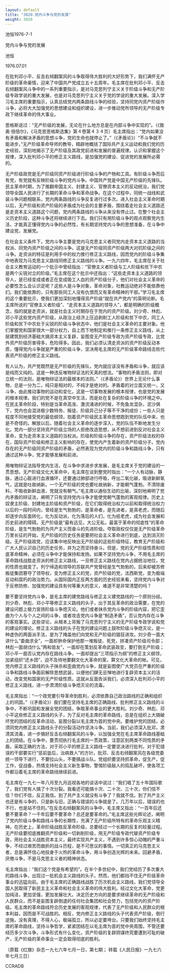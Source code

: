 ```yaml
---
layout: default
title: "3820.党内斗争与党的发展"
weight: 3820
---
```


池恒1976-7-1

党内斗争与党的发展

池恒

1976.07.01

在批判邓小平、反击右倾翻案风的斗争取得伟大胜利的大好形势下，我们满怀无产阶级的革命豪情，迎来了中国共产党成立五十五周年。毛主席在批判邓小平、反击右倾翻案风斗争中的一系列重要指示，是对马克思列宁主义关于阶级斗争和无产阶级专政学说的重大发展，也是对马克思列宁主义关于党的学说的重大发展。深入学习毛主席的重要指示，认真总结党内两条路线斗争的经验，坚持同党内资产阶级作斗争，必将大大加强党的思想建设和组织建设，进一步推动党所领导的无产阶级专政下继续革命的伟大事业。

恩格斯说过：“无产阶级的发展，无论在什么地方总是在内部斗争中实现的”。（《致奥·倍倍尔》，《马克思恩格斯选集》第４卷第４３４页）毛主席指出：“党内如果没有矛盾和解决矛盾的思想斗争，党的生命也就停止了。”（《矛盾论》）“不斗争就不能进步。”无产阶级革命导师的教导，精辟地概括了国际共产主义运动和我们党的历史经验，深刻地揭示了无产阶级及其政党前进和发展的普遍规律。认识和掌握这个规律，深入批判邓小平的修正主义路线，是加强党的建设、促进党的发展所必需的。

无产阶级政党是无产阶级同资产阶级进行阶级斗争的产物和工具。有阶级斗争而后有党，有党就有反映阶级斗争的党内斗争。中国共产党是中国无产阶级的先锋队。民主革命时期，为了推翻帝国主义、封建主义、官僚资本主义的反动统治，我们党领导全国人民进行了长期的革命斗争和革命战争。在这个过程中，同统一战线和武装斗争问题相联系，党内两条路线的斗争反复进行过多次。进入社会主义革命时期以后，无产阶级和资产阶级的矛盾成为社会的主要矛盾，围绕着走社会主义道路还是走资本主义道路这个问题，党内两条路线的斗争从来没有停止过。在整个社会主义历史阶段，这种斗争还将继续进行下去。我们只有用阶级斗争的观点观察党内生活，才能真正懂得党内斗争的必然性，有长期坚持党内斗争的思想准备，在斗争中建设党，发展党。

在社会主义条件下，党内斗争主要是党内马克思主义者同党内走资本主义道路的当权派、同党内资产阶级之间的斗争。这是无产阶级同资产阶级两大对抗阶级之间的斗争。走资派的特征是利用手中的权力推行修正主义路线，因而党内的阶级斗争集中地表现为马克思主义路线同修正主义路线的斗争。一九六四年，毛主席在关于社会主义教育运动的一个批示中曾经指出：“官僚主义者阶级与工人阶级和贫下中农是两个尖锐对立的阶级。”毛主席在这个批示中还指出：“这些走资本主义道路的领导人，是已经变成或者正在变成吸工人血的资产阶级分子，他们对社会主义革命的必要性怎么会认识足呢？这些人是斗争对象，革命对象，社教运动绝对不能依靠他们。我们能依靠的，只有那些同工人没有仇恨而又有革命精神的干部。”学习毛主席的这个重要批示，使我们更加深刻地懂得资产阶级“就在共产党内”的英明论断。毛主席所说的“官僚主义者阶级”、“走资本主义道路的领导人”，都是明确的阶级概念，指的就是走资派，就是社会主义时期存在于党内的资产阶级。刘少奇、林彪、邓小平这些党内资产阶级，从政治上经济上压迫剥削工人阶级和贫下中农，同工人阶级和贫下中农处于尖锐的阶级斗争状态中，他们是社会主义革命的主要对象。他们掌握党和国家很大一部分权力，自上而下地制定和推行一条修正主义路线，从上层建筑到经济基础大搞资本主义复辟，妄图变无产阶级专政为资产阶级专政，比党外资产阶级厉害得多，危险得多。因此，我们必须认清走资派的资产阶级反动本质，懂得党内斗争就是严重的阶级斗争，坚决用毛主席的无产阶级革命路线击败代表资产阶级的修正主义路线。

有人认为，共产党既然是无产阶级的先锋队，党内就应该没有矛盾和斗争，就应该是纯而又纯的。这是一种违反唯物辩证法的天真的想法。“事物的矛盾法则，即对立统一的法则，是唯物辩证法的最根本的法则。”（《矛盾论》）世界上无论什么事物，总是一分为二，纯只是相对的，不纯才是绝对的。矛盾着的对立面又统一，又斗争，由此推动事物的运动和变化，这是一切事物发展的根本规律，也是党的发展的根本规律。我们的党不是在真空中生活，而是处在复杂的阶级斗争的环境之中。在民主革命阶段，特别是当革命高涨、激流涌进的时候，不免鱼龙混杂，泥沙俱下，党内也会混进极少数特务、叛徒、阶级异己分子等不干净的成份；一些人只是程度不同地接受党的最低纲领，抱着资产阶级民主革命思想跑到党的队伍中来，也是不奇怪的。解放以后，随着社会主义革命的逐步深入，党的队伍不断地发生分化。党内一部分坚持资产阶级立场的人拒绝改造思想，从不想前进到反对社会主义革命，变为走资本主义道路的当权派。阶级和阶级斗争的存在，资产阶级法权的存在，国际资产阶级和修正主义影响的存在，使党内产生着新的资产阶级分子。党内存在的无产阶级同资产阶级的矛盾，必然表现为党内的阶级斗争和路线斗争，只有通过这种斗争，党才能够发展和前进。

用唯物辩证法指导党内生活，在斗争中求进步求发展，是毛主席关于党的建设的一贯思想。无产阶级文化大革命中，毛主席在谈到整党时指出：“一个人有动脉，静脉，通过心脏进行血液循环，还要通过肺部进行呼吸，呼出二氧化碳，吸进新鲜氧气，这就是吐故纳新。一个无产阶级的党也要吐故纳新，才能朝气蓬勃。不清除废料，不吸收新鲜血液，党就没有朝气。”毛主席以通俗生动的比喻，深刻地阐明了党内矛盾的辩证法，阐明了只有坚持党内斗争才能使党朝气蓬勃的客观规律。历史上奴隶主阶级、封建地主阶级和资产阶级，在它们取得统治权力以前和取得统治权力以后的一段时间内，曾经是生气勃勃的，是革命者，是先进者，是真老虎，而随后却逐步向反面转化，化为反动派，化为落后的人们，化为纸老虎，成为社会发展和历史前进的障碍。无产阶级是“最有远见，大公无私，最富于革命的彻底性”的革命阶级，是生气勃勃的为共产主义而奋斗的先进阶级。夺取政权仅仅是无产阶级革命万里长征的开始，无产阶级的历史任务是要把社会主义革命进行到底，达到消灭阶级。无产阶级政党，应该集中地反映出无产阶级的这些阶级特征，教育无产阶级和广大人民认识自己的历史任务，并为之而坚持奋斗。但是，党的无产阶级性质和彻底革命精神，必须在斗争中才能保持和发扬。如果不坚持党内斗争，不用毛主席的革命路线战胜走资派的修正主义路线，一旦修正主义路线在党内占据统治地位，党的性质也就变了。列宁缔造和领导的苏联共产党曾经是生气勃勃的，后来却被苏修叛徒集团篡夺了领导权，变为修正主义的党，资产阶级的党，法西斯党，变为极端反动和腐朽的政治势力。从国际国内正反两方面的历史经验来看，坚持党内斗争对于反修防修、加强党的建设具有何等重大的意义，难道不是非常清楚的吗？

要不要坚持党内斗争，是毛主席的建党路线与修正主义建党路线的一个原则分歧。刘少奇、林彪、邓小平等修正主义路线的头子，出于其反革命的政治需要，在党的建设问题上极力宣扬阶级斗争熄灭论。他们或者抹杀党内斗争的阶级内容，把它歪曲为个人与个人之间的斗争，或者攻击党内斗争是“制造矛盾”，否认党内存在斗争的客观事实。这些谬论，从根本上背叛了马克思列宁主义的无产阶级专政学说和党的建设的理论。修正主义路线的头子在党的建设问题上鼓吹阶级斗争熄灭论，是一种虚伪的两面派手法，是为了掩盖他们向党和无产阶级的猖狂进攻。刘少奇一面大讲什么“委曲求全”，一面却拚命保护他那一堆叛徒、死党，拼凑资产阶级司令部；林彪一面胡诌什么“两和皆友”，一面却在策划反革命武装政变，要打倒无产阶级；邓小平一面否认党内存在路线斗争，一面却提出“三项指示为纲”的修正主义纲领，加紧组织“还乡团”，迫不及待地要翻文化大革命的案，算文化大革命的帐。可见，党内修正主义路线的头子抹杀和歪曲党内斗争，就是妄图使广大党员在严重的阶级斗争和路线斗争面前解除思想武装，以便他们肆无忌惮地进行复辟资本主义的活动，改变党和国家的无产阶级性质。这就从反面告诉我们，必须深入批判邓小平的修正主义路线，进一步肃清阶级斗争熄灭论的流毒。

毛主席指出：“一个政党要引导革命到胜利，必须依靠自己政治路线的正确和组织上的巩固。”（《矛盾论》）我们要在坚持毛主席的正确路线、批判修正主义路线的斗争中，不断巩固和发展全党的团结，争取革命事业的更大胜利。刘少奇、林彪、邓小平这些修正主义路线的头子，为了反对毛主席的革命路线，总是在组织上大搞破坏党的团结的反革命活动，妄图分裂以毛主席为首的党中央。要维护党的团结，必须同党内修正主义路线头子的分裂活动作坚决斗争。当前，我们必须深入批邓，肃清其流毒，进一步搞好反击右倾翻案风的斗争，以加强全党在毛主席革命路线基础上的团结。在斗争中，要贯彻执行毛主席的一贯政策，注意区别两类不同性质的矛盾，采取正确的方法，对于邓小平的修正主义路线一定要坚决进行批判，对于犯错误的干部要实行“惩前毖后，治病救人”的方针。批邓、反击右倾翻案风在各级党委统一领导下进行，不要拉山头，不要搞战斗队。党组织要坚持抓革命，促生产，促工作，促战备，热情支持社会主义新生事物，警惕阶级敌人的捣乱破坏，使各项工作都沿着毛主席的革命路线继续前进。

毛主席在一九七一年八月至九月巡视各地的谈话中说过：“我们唱了五十年国际歌了，我们党有人搞了十次分裂。我看还可能搞十次、二十次、三十次，你们信不信？你们不信，反正我信。到了共产主义就没有斗争了？我就不信。到了共产主义也还是有斗争的，只是新与旧，正确与错误的斗争就是了。几万年以后，错误的也不行，也是站不住的。”在反击右倾翻案风的斗争中，毛主席又指出：“一百年后还要不要革命？一千年后要不要革命？总还是要革命的。”毛主席这些光辉论述，阐明了党内阶级斗争和路线斗争的长期性，充满了无产阶级所特有的革命乐观主义精神。在历史上，革命阶级战胜反革命阶级，总要经过一个长期的反复的较量过程。无产阶级要彻底推翻资产阶级和一切剥削阶级，用无产阶级专政代替资产阶级专政，用社会主义战胜资本主义，最终实现共产主义，不遇到许多惊心动魄的严重斗争，不经过艰苦而曲折的战斗历程，是不可思议的事情。一切真正的马克思主义者，总是满怀信心地投身于火热的革命斗争，用斗争创造光辉的未来。回避矛盾，厌倦斗争，不是马克思主义者的精神状态。

毛主席指出：“我们这个党是有希望的”。在半个多世纪中，我们党经历了多次重大的路线斗争，出现过一批机会主义路线的头子。然而，他们都挡不住无产阶级革命事业的迅猛向前。由于毛主席的正确路线战胜了历次机会主义路线，我们党领导全国人民取得了新民主主义革命和社会主义革命的伟大胜利。经过文化大革命，党更加纯洁，更加坚强，更加发展壮大。决定历史方向的是要求继续革命的无产阶级和人民群众，而不是妄图复辟倒退的任何社会集团和社会势力，包括党内的资产阶级。毛主席的革命路线符合历史发展的客观规律，代表了无产阶级和人民群众的根本利益，因而是不可战胜的。相反，党内修正主义路线的头子代表资产阶级，倒行逆施，没有真理，不得人心，极端孤立，所以必定要垮台。只要我们始终坚持毛主席的革命路线，坚持斗争哲学，紧紧团结在以毛主席为首的党中央周围，不管还要经历多少次斗争，斗争形式有什么变化，资产阶级的复辟阴谋终究要遭到可耻的破产，无产阶级的革命事业一定会取得彻底的胜利。

（原载《红旗》杂志一九七六年七月一日，第七期； 转载《人民日报》一九七六年七月三日）

CCRADB

